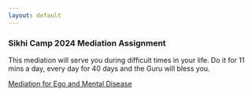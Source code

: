```yaml
---
layout: default
---
```


### Sikhi Camp 2024 Mediation Assignment

This mediation will serve you during difficult times in your life.  Do it for 11 mins a day, every day for 40 days and the Guru will bless you. 

[Mediation for Ego and Mental Disease](files/meditation_for_ego_and_mental_disease.pdf)
